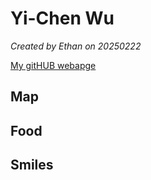 # Yi-Chen Wu


*Created by Ethan on 20250222*

[My gitHUB webapge](https://github.com/Yee041008) 


## Map


## Food


## Smiles 



